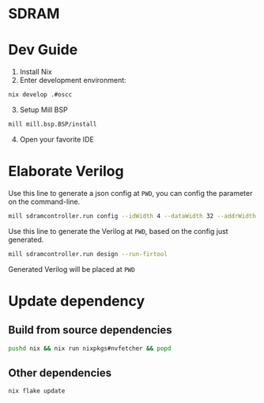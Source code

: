 # SDRAM

# Dev Guide
1. Install Nix
2. Enter development environment:
```bash
nix develop .#oscc
```
3. Setup Mill BSP
```bash
mill mill.bsp.BSP/install
```
4. Open your favorite IDE

# Elaborate Verilog

Use this line to generate a json config at `PWD`, you can config the parameter on the command-line.
```bash
mill sdramcontroller.run config --idWidth 4 --dataWidth 32 --addrWidth 32 --csWidth 4
```

Use this line to generate the Verilog at `PWD`, based on the config just generated.
```bash
mill sdramcontroller.run design --run-firtool
```

Generated Verilog will be placed at `PWD`

# Update dependency

## Build from source dependencies
```bash
pushd nix && nix run nixpkgs#nvfetcher && popd
```

## Other dependencies
```bash
nix flake update
```
